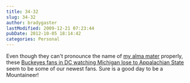 ```yaml
---
title: 34-32
slug: 34-32
author: bradygaster
lastModified: 2009-12-21 07:23:44
pubDate: 2012-10-05 18:14:42
categories: Personal
---
```


<p>
  Even though they can&apos;t pronounce the name of
  <a href="http://www.appstate.edu" title="AP-PUH-LAH-CHEN">my alma mater</a>  properly, these
  <a href="http://www.youtube.com/watch?v=MOBjdka9uEw" title="YouTube - Buckeye fans in DC watch Michigan lose to Appalachian State">Buckeyes fans in DC watching Michigan lose to Appalachian State</a>  seem to be some of our newest fans. Sure is a good day to be a Mountaineer!
  <br>
</p>
